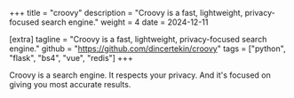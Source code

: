+++
title = "croovy"
description = "Croovy is a fast, lightweight, privacy-focused search engine."
weight = 4
date = 2024-12-11

[extra]
tagline = "Croovy is a fast, lightweight, privacy-focused search engine."
github = "https://github.com/dincertekin/croovy"
tags = ["python", "flask", "bs4", "vue", "redis"]
+++

Croovy is a search engine. It respects your privacy. And it's focused on giving you most accurate results.
